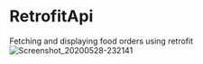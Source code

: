 # RetrofitApi
Fetching and displaying food orders using retrofit
![Screenshot_20200528-232141](https://user-images.githubusercontent.com/34624703/83191590-f5131680-a13c-11ea-913f-366f46a89dba.png)

